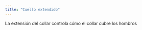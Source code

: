 ```yaml
---
title: "Cuello extendido"
---
```


La extensión del collar controla cómo el collar cubre los hombros




